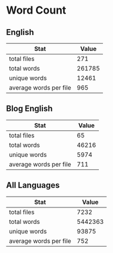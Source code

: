 # Word Count

## English

Stat | Value
---- | -----
total files | 271
total words | 261785
unique words | 12461
average words per file | 965

## Blog English

Stat | Value
---- | -----
total files | 65
total words | 46216
unique words | 5974
average words per file | 711

## All Languages

Stat | Value
---- | -----
total files | 7232
total words | 5442363
unique words | 93875
average words per file | 752
